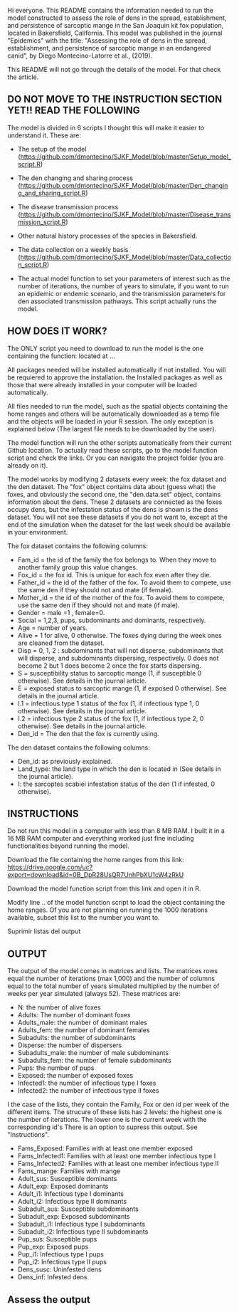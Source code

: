 Hi everyone. This README contains the information needed to run the model constructed to assess the role of dens in the spread, 
establishment, and persistence of sarcoptic mange in the San Joaquin kit fox population, located in Bakersfield, California. This model was published in the journal "Epidemics" with the title: "Assessing the role of dens in the spread, establishment, and persistence of sarcoptic mange in an endangered canid", by Diego Montecino-Latorre et al., (2019). 

This README will not go through the details of the model. For that check the article.

## DO NOT MOVE TO THE INSTRUCTION SECTION YET!! READ THE FOLLOWING

The model is divided in 6 scripts I thought this will make it easier to understand it. These are:

* The setup of the model (https://github.com/dmontecino/SJKF_Model/blob/master/Setup_model_script.R)

* The den changing and sharing process (https://github.com/dmontecino/SJKF_Model/blob/master/Den_changing_and_sharing_script.R)

* The disease transmission process (https://github.com/dmontecino/SJKF_Model/blob/master/Disease_transmission_script.R)

* Other natural history processes of the species in Bakersfield.

* The data collection on a weekly basis (https://github.com/dmontecino/SJKF_Model/blob/master/Data_collection_script.R)

* The actual model function to set your parameters of interest such as the number of iterations, the number of years to simulate, if you want to run an epidemic or endemic scenario, and the transmission parameters for den associated transmission pathways. This script actually runs the model.


## HOW DOES IT WORK?

The ONLY script you need to download to run the model is the one containing the function: 
located at ...

All packages needed will be installed automatically if not installed. You will be requiered to approve the installation. the Installed packages as well as those that were already installed in your computer will be loaded automatically.

All files needed to run the model, such as the spatial objects containing the home ranges and others will be automatically downloaded as 
a temp file and the objects will be loaded in your R session. The only exception is explained below (The largest file needs to be downloaded by the user).

The model function will run the other scripts automatically from their current Github location. To actually read these scripts, go to the model function script and check the links. Or you can navigate the project folder (you are already on it).

The model works by modifying 2 datasets every week: the fox dataset and the den dataset. The "fox" object contains data about (guess what) the foxes, and obviously the second one, the "den.data.set" object, contains information about the dens. These 2 datasets are connected as the foxes occupy dens, but the infestation status of the dens is shown is the dens dataset. You will not see these datasets if you do not want to, except at the end of the simulation when the dataset for the last week should be available in your environment.

The fox dataset contains the following columns:

* Fam_id = the id of the family the fox belongs to. When they move to another family group this value changes.
* Fox_id = the fox id. This is unique for each fox even after they die.
* Father_id = the id of the father of the fox. To avoid them to compete, use the same den if they should not and mate (if female). 
* Mother_id = the id of the mother of the fox. To avoid them to compete, use the same den if they should not and mate (if male).
* Gender = male =1 , female=0.
* Social = 1,2,3, pups, subdominants and dominants, respectively.
* Age = number of years. 
* Alive = 1 for alive, 0 otherwise. The foxes dying during the week  ones are cleaned from the dataset.
* Disp = 0, 1, 2 : subdominants that will not disperse, subdominants that will disperse, and subdominants dispersing, respectively.  0 does not become 2 but 1 does become 2 once the fox starts dispersing.
* S = susceptibility status to sarcoptic mange (1, if susceptible 0 otherwise). See details in the journal article.
* E = exposed status to sarcoptic mange (1, if exposed 0 otherwise). See details in the journal article.
* I.1 = infectious type 1 status of the fox (1, if infectious type 1, 0 otherwise). See details in the journal article.
* I.2 = infectious type 2 status of the fox (1, if infectious type 2, 0 otherwise). See details in the journal article. 
* Den_id = The den that the fox is currently using.

The den dataset contains the following columns:

* Den_id: as previously explained.
* Land_type: the land type in which the den is located in (See details in the journal article). 
* I: the sarcoptes scabiei infestation status of the den (1 if infested, 0 otherwise).

## INSTRUCTIONS ##

Do not run this model in a computer with less than 8 MB RAM. I built it in a 16 MB RAM computer and everything worked just fine including functionalities beyond running the model.

Download the file containing the home ranges from this link: https://drive.google.com/uc?export=download&id=0B_DpR28UsQR7UnhPbXU1cW4zRkU

Download the model function script from this link and open it in R.

Modify line .. of the model function script to load the object containing the home ranges. Of you are not planning on running the 1000 iterations available, subset this list to the number you want to.

Suprimir listas del output

## OUTPUT

The output of the model comes in matrices and lists. The matrices rows equal the number of iterations (max 1,000) and the number of columns equal to the total number of years simulated multiplied by the number of weeks per year simulated (always 52). These matrices are:

* N: the number of alive foxes
* Adults: The number of dominant foxes
* Adults_male: the number of dominant males
* Adults_fem: the number of dominant females
* Subadults: the number of subdominants
* Disperse: the number of dispersers
* Subadults_male: the number of male subdominants
* Subadults_fem: the number of female subdominants
* Pups: the number of pups
* Exposed: the number of exposed foxes
* Infected1: the number of infectious type I foxes
* Infected2: the number of infectious type II foxes

I the case of the lists, they contain the Family, Fox or den id per week of the different items. The strucure of these lists has 2 levels: the highest one is the number of iterations. The lower one is the current week with the corresponding id's
There is an option to supress this output. See "Instructions".

* Fams_Exposed: Families with at least one member exposed
* Fams_Infected1: Families with at least one member infectious type I
* Fams_Infected2: Families with at least one member infectious type II
* Fams_mange: Families with mange
* Adult_sus: Susceptible dominants
* Adult_exp: Exposed dominants
* Adult_i1: Infectious type I dominants
* Adult_i2: Infectious type II dominants
* Subadult_sus: Susceptible subdominants
* Subadult_exp: Exposed subdominants
* Subadult_i1: Infectious type I subdominants
* Subadult_i2: Infectious type II subdominants
* Pup_sus: Susceptible pups
* Pup_exp: Exposed pups
* Pup_i1: Infectious type I pups
* Pup_i2: Infectious type II pups
* Dens_susc: Uninfested dens
* Dens_inf: Infested dens

## Assess the output






